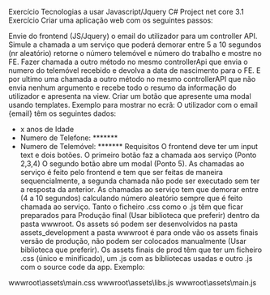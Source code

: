 Exercício
Tecnologias a usar
Javascript/Jquery
C#
Project net core 3.1
Exercício
Criar uma aplicação web com os seguintes passos:

Envie do frontend (JS/Jquery) o email do utilizador para um controller API.
Simule a chamada a um serviço que poderá demorar entre 5 a 10 segundos (nr aleatório) retorne o número telemóvel e número do trabalho e mostre no FE.
Fazer chamada a outro método no mesmo controllerApi que envia o numero do telemóvel recebido e devolva a data de nascimento para o FE.
E por ultimo uma chamada a outro método no mesmo controllerAPI que não envia nenhum argumento e recebe todo o resumo da informação do utilizador e apresenta na view.
Criar um botão que apresente uma modal usando templates.
Exemplo para mostrar no ecrã:
O utilizador com o email {email} têm os seguintes dados:
-  x anos de Idade
- Numero de Telefone: *******
- Numero de Telemóvel: *******
Requisitos
O frontend deve ter um input text e dois botões.
O primeiro botão faz a chamada aos serviço (Ponto 2,3,4)
O segundo botão abre um modal (Ponto 5).
As chamadas ao serviço é feito pelo frontend e tem que ser feitas de maneira sequencialmente, a segunda chamada não pode ser executado sem ter a resposta da anterior.
As chamadas ao serviço tem que demorar entre (4 a 10 segundos) calculando número aleatório sempre que é feito chamada ao serviço.
Tanto o ficheiro .css como o .js têm que ficar preparados para Produção final (Usar biblioteca que preferir) dentro da pasta wwwroot.
Os assets só podem ser desenvolvidos na pasta assets_development a pasta wwwroot é para onde vão os assets finais versão de produção, não podem ser colocados manualmente (Usar biblioteca que preferir).
Os assets finais de prod têm que ter um ficheiro .css (único e minificado), um .js com as bibliotecas usadas e outro .js com o source code da app.
Exemplo:

wwwroot\assets\main.css
wwwroot\assets\libs.js
wwwroot\assets\main.js

